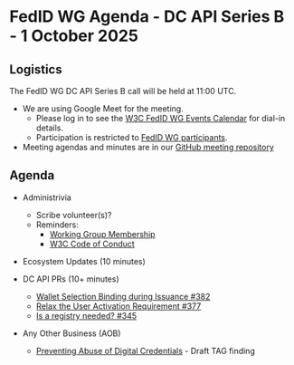 # FedID WG Agenda - DC API Series B - 1 October 2025

## Logistics

The FedID WG DC API Series B call will be held at 11:00 UTC.

* We are using Google Meet for the meeting.
    * Please log in to see the [W3C FedID WG Events Calendar](https://www.w3.org/groups/wg/fedid/calendar/) for dial-in details. 
    * Participation is restricted to [FedID WG participants](https://www.w3.org/groups/wg/fedid/participants/).
* Meeting agendas and minutes are in our [GitHub meeting repository](https://github.com/w3c-fedid/meetings)

## Agenda

* Administrivia
   * Scribe volunteer(s)?
   * Reminders: 
      * [Working Group Membership](https://www.w3.org/groups/wg/fedid/participants/)
      * [W3C Code of Conduct](https://www.w3.org/policies/code-of-conduct/20240318/)

        
* Ecosystem Updates (10 minutes)

* DC API PRs (10+ minutes)
   * [Wallet Selection Binding during Issuance #382](https://github.com/w3c-fedid/digital-credentials/issues/382)
   * [Relax the User Activation Requirement #377](https://github.com/w3c-fedid/digital-credentials/issues/377)
   * [Is a registry needed? #345](https://github.com/w3c-fedid/digital-credentials/issues/345)
 
* Any Other Business (AOB)
   * [Preventing Abuse of Digital Credentials](https://w3ctag.github.io/prevent-credential-abuse/) - Draft TAG finding
